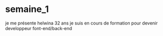 # semaine_1

je me présente helwina 32 ans
je suis en cours de formation pour devenir developpeur font-end/back-end

